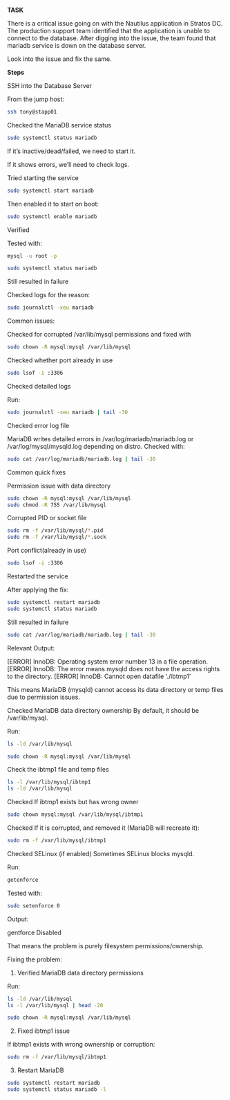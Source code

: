 **TASK**

There is a critical issue going on with the Nautilus application in Stratos DC. The production support team identified that the application is unable to connect to the database. After digging into the issue, the team found that mariadb service is down on the database server. 

Look into the issue and fix the same.

**Steps**

SSH into the Database Server

From the jump host:

```bash
ssh tony@stapp01
```
Checked the MariaDB service status

```bash
sudo systemctl status mariadb
```

If it’s inactive/dead/failed, we need to start it.

If it shows errors, we’ll need to check logs.

Tried starting the service

```bash
sudo systemctl start mariadb
```

Then enabled it to start on boot:

```bash
sudo systemctl enable mariadb
```
Verified

Tested with:

```bash
mysql -u root -p
```
```bash
sudo systemctl status mariadb
```
Still resulted in failure

Checked logs for the reason:

```bash
sudo journalctl -xeu mariadb
```

Common issues:

Checked for corrupted /var/lib/mysql permissions and fixed with

```bash
sudo chown -R mysql:mysql /var/lib/mysql
```

Checked whether port already in use 

```bash
sudo lsof -i :3306
```
Checked detailed logs

Run:

```bash
sudo journalctl -xeu mariadb | tail -30
```
Checked error log file

MariaDB writes detailed errors in /var/log/mariadb/mariadb.log or /var/log/mysql/mysqld.log depending on distro. Checked with:

```bash
sudo cat /var/log/mariadb/mariadb.log | tail -30
```

Common quick fixes

Permission issue with data directory

```bash
sudo chown -R mysql:mysql /var/lib/mysql
sudo chmod -R 755 /var/lib/mysql
```

Corrupted PID or socket file

```bash
sudo rm -f /var/lib/mysql/*.pid
sudo rm -f /var/lib/mysql/*.sock
```

Port conflict(already in use)

```bash
sudo lsof -i :3306
```

Restarted the service

After applying the fix:

```bash
sudo systemctl restart mariadb
sudo systemctl status mariadb
```
Still resulted in failure

```bash
sudo cat /var/log/mariadb/mariadb.log | tail -30
```
Relevant Output:

[ERROR] InnoDB: Operating system error number 13 in a file operation.
[ERROR] InnoDB: The error means mysqld does not have the access rights to the directory.
[ERROR] InnoDB: Cannot open datafile './ibtmp1'

This means MariaDB (mysqld) cannot access its data directory or temp files due to permission issues.

Checked MariaDB data directory ownership
By default, it should be /var/lib/mysql.

Run:

```bash
ls -ld /var/lib/mysql
```
```bash
sudo chown -R mysql:mysql /var/lib/mysql
```

Check the ibtmp1 file and temp files

```bash
ls -l /var/lib/mysql/ibtmp1
ls -ld /var/lib/mysql
```

Checked If ibtmp1 exists but has wrong owner

```bash
sudo chown mysql:mysql /var/lib/mysql/ibtmp1
```

Checked If it is corrupted, and removed it (MariaDB will recreate it):

```bash
sudo rm -f /var/lib/mysql/ibtmp1
```

Checked SELinux (if enabled)
Sometimes SELinux blocks mysqld. 

Run:

```bash
getenforce
```

Tested with:

```bash
sudo setenforce 0
```
Output:

gentforce Disabled

That means the problem is purely filesystem permissions/ownership.

Fixing the problem:

1. Verified MariaDB data directory permissions

Run:

```bash
ls -ld /var/lib/mysql
ls -l /var/lib/mysql | head -20
```
```bash
sudo chown -R mysql:mysql /var/lib/mysql
```
2. Fixed ibtmp1 issue

If ibtmp1 exists with wrong ownership or corruption:

```bash
sudo rm -f /var/lib/mysql/ibtmp1
```

3. Restart MariaDB

```bash
sudo systemctl restart mariadb
sudo systemctl status mariadb -l
```
